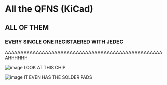 # All the QFNS (KiCad)
## ALL OF THEM 
### EVERY SINGLE ONE REGISTAERED WITH JEDEC
AAAAAAAAAAAAAAAAAAAAAAAAAAAAAAAAAAAAAAAAAAAAAAAAAAAAHHHHHH

![image](https://github.com/user-attachments/assets/11638d08-7fbe-4f3f-bc57-d564c19935f2)
LOOK AT THIS CHIP

![image](https://github.com/user-attachments/assets/8d4073be-ce1b-48f8-a9ab-ed0176ba5a5b)
IT EVEN HAS THE SOLDER PADS
